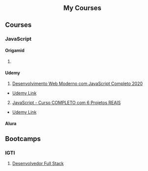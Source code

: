 <h2 align="center">My Courses</h2>

## Courses

### JavaScript

#### Origamid

1.

#### Udemy

1. [Desenvolvimento Web Moderno com JavaScript Completo 2020](https://github.com/cjambrosi/my-courses/blob/master/courses/js/web-moderno-js/README.md)

- [Udemy Link](https://www.udemy.com/course/curso-web 'Desenvolvimento Web Moderno com JavaScript Completo 2020')

2. [JavaScript - Curso COMPLETO com 6 Projetos REAIS](https://github.com/cjambrosi/my-courses/blob/master/courses/js/javascript-curso-completo/README.md)

- [Udemy Link](https://www.udemy.com/course/javascript-curso-completo/ 'JavaScript - Curso COMPLETO com 6 Projetos REAIS')

#### Alura

## Bootcamps

### IGTI

1. [Desenvolvedor Full Stack]()
